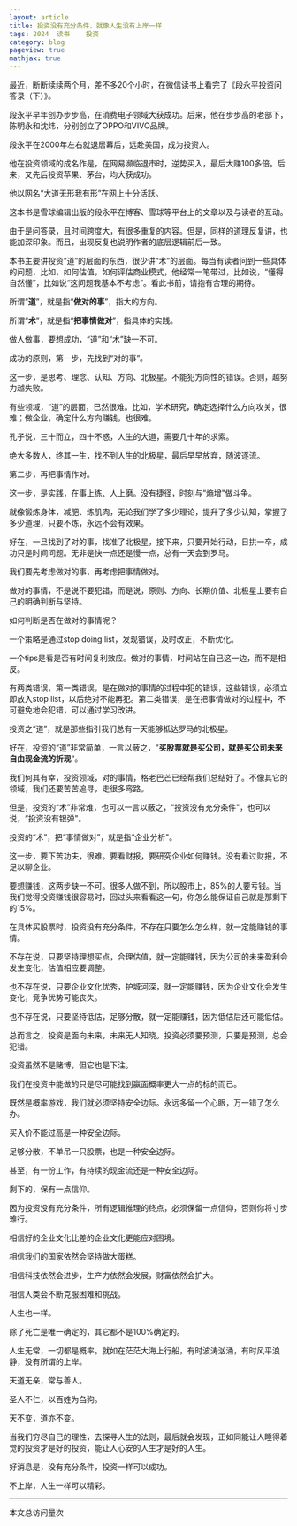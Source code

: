 ```yaml
---
layout: article
title: 投资没有充分条件，就像人生没有上岸一样
tags: 2024  读书    投资
category: blog
pageview: true
mathjax: true
---
```


最近，断断续续两个月，差不多20个小时，在微信读书上看完了《段永平投资问答录（下）》。

段永平早年创办步步高，在消费电子领域大获成功。后来，他在步步高的老部下，陈明永和沈炜，分别创立了OPPO和VIVO品牌。

段永平在2000年左右就退居幕后，远赴美国，成为投资人。

他在投资领域的成名作是，在网易濒临退市时，逆势买入，最后大赚100多倍。后来，又先后投资苹果、茅台，均大获成功。

他以网名“大道无形我有形”在网上十分活跃。

这本书是雪球编辑出版的段永平在博客、雪球等平台上的文章以及与读者的互动。

由于是问答录，且时间跨度大，有很多重复的内容。但是，同样的道理反复讲，也能加深印象。而且，出现反复也说明作者的底层逻辑前后一致。

本书主要讲投资“道”的层面的东西，很少讲“术”的层面。每当有读者问到一些具体的问题，比如，如何估值，如何评估商业模式，他经常一笔带过，比如说，“懂得自然懂”，比如说“这问题我基本不考虑”。看此书前，请抱有合理的期待。

所谓“**道**”，就是指“**做对的事**”，指大的方向。

所谓“**术**”，就是指“**把事情做对**”，指具体的实践。

做人做事，要想成功，“道”和“术”缺一不可。

成功的原则，第一步，先找到“对的事”。

这一步，是思考、理念、认知、方向、北极星。不能犯方向性的错误。否则，越努力越失败。

有些领域，“道”的层面，已然很难。比如，学术研究，确定选择什么方向攻关，很难；做企业，确定什么方向赚钱，也很难。

孔子说，三十而立，四十不惑，人生的大道，需要几十年的求索。

绝大多数人，终其一生，找不到人生的北极星，最后早早放弃，随波逐流。

第二步，再把事情作对。

这一步，是实践，在事上练、人上磨。没有捷径，时刻与“熵增"做斗争。

就像锻炼身体，减肥、练肌肉，无论我们学了多少理论，提升了多少认知，掌握了多少道理，只要不炼，永远不会有效果。

好在，一旦找到了对的事，找准了北极星，接下来，只要开始行动，日拱一卒，成功只是时间问题。无非是快一点还是慢一点，总有一天会到罗马。

我们要先考虑做对的事，再考虑把事情做对。

做对的事情，不是说不要犯错，而是说，原则、方向、长期价值、北极星上要有自己的明确判断与坚持。

如何判断是否在做对的事情呢？

一个策略是通过stop doing list，发现错误，及时改正，不断优化。

一个tips是看是否有时间复利效应。做对的事情，时间站在自己这一边，而不是相反。

有两类错误，第一类错误，是在做对的事情的过程中犯的错误，这些错误，必须立即放入stop list，以后绝对不能再犯。第二类错误，是在把事情做对的过程中，不可避免地会犯错，可以通过学习改进。

投资之“道”，就是那些指引我们总有一天能够抵达罗马的北极星。

好在，投资的“道”非常简单，一言以蔽之，“**买股票就是买公司，就是买公司未来自由现金流的折现**”。

我们何其有幸，投资领域，对的事情，格老巴芒已经帮我们总结好了。不像其它的领域，我们还要苦苦追寻，走很多弯路。

但是，投资的“术”非常难，也可以一言以蔽之，“投资没有充分条件"，也可以说，“投资没有银弹"。

投资的“术”，把“事情做对”，就是指“企业分析"。

这一步，要下苦功夫，很难。要看财报，要研究企业如何赚钱。没有看过财报，不足以聊企业。

要想赚钱，这两步缺一不可。很多人做不到，所以股市上，85%的人要亏钱。当我们觉得投资赚钱很容易时，回过头来看看这一句，你怎么能保证自己就是那剩下的15%。

在具体买股票时，投资没有充分条件，不存在只要怎么怎么样，就一定能赚钱的事情。

不存在说，只要坚持理想买点，合理估值，就一定能赚钱，因为公司的未来盈利会发生变化，估值相应要调整。

也不存在说，只要企业文化优秀，护城河深，就一定能赚钱，因为企业文化会发生变化，竞争优势可能丧失。

也不存在说，只要坚持低估，足够分散，就一定能赚钱，因为低估后还可能低估。

总而言之，投资是面向未来，未来无人知晓。投资必须要预测，只要是预测，总会犯错。

投资虽然不是赌博，但它也是下注。

我们在投资中能做的只是尽可能找到赢面概率更大一点的标的而已。

既然是概率游戏，我们就必须坚持安全边际。永远多留一个心眼，万一错了怎么办。

买入价不能过高是一种安全边际。

足够分散，不单吊一只股票，也是一种安全边际。

甚至，有一份工作，有持续的现金流还是一种安全边际。

剩下的，保有一点信仰。

因为投资没有充分条件，所有逻辑推理的终点，必须保留一点信仰，否则你将寸步难行。

相信好的企业文化比差的企业文化更能应对困境。

相信我们的国家依然会坚持做大蛋糕。

相信科技依然会进步，生产力依然会发展，财富依然会扩大。

相信人类会不断克服困难和挑战。

人生也一样。

除了死亡是唯一确定的，其它都不是100%确定的。

人生无常，一切都是概率。就如在茫茫大海上行船，有时波涛汹涌，有时风平浪静，没有所谓的上岸。

天道无亲，常与善人。

圣人不仁，以百姓为刍狗。

天不变，道亦不变。

当我们穷尽自己的理性，去探寻人生的法则，最后就会发现，正如同能让人睡得着觉的投资才是好的投资，能让人心安的人生才是好的人生。

好消息是，没有充分条件，投资一样可以成功。

不上岸，人生一样可以精彩。

---


<script async src="//busuanzi.ibruce.info/busuanzi/2.3/busuanzi.pure.mini.js"></script>
<span id="busuanzi_container_page_pv">本文总访问量<span id="busuanzi_value_page_pv"></span>次</span>
